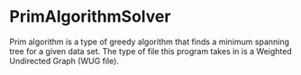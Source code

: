 # PrimAlgorithmSolver
Prim algorithm is a type of greedy algorithm that finds a minimum spanning tree for a given data set.
The type of file this program takes in is a Weighted Undirected Graph (WUG file). 
